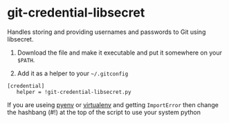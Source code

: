 # git-credential-libsecret
Handles storing and providing usernames and passwords to Git using libsecret.

1. Download the file and make it executable and put it somewhere on your ``$PATH``.

1. Add it as a helper to your ``~/.gitconfig``
  ```
  [credential]                                                                    
     helper = !git-credential-libsecret.py
  ```

If you are useing [pyenv](https://github.com/yyuu/pyenv) or [virtualenv](https://virtualenv.pypa.io/en/latest/) and getting `ImportError` then change the hashbang (#!) at the top of the script to use your system python
